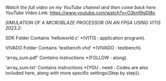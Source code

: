 *Watch the full video on my YouTube channel and then come back here.*
*YouTube Video Link:* https://www.youtube.com/watch?v=O3knf9gDl8c

*SIMULATION OF A MICROBLAZE PROCESSOR ON AN FPGA USING VITIS 2023.2:*

SDK Folder Contains 'helloworld.c' *(VITIS : application program).

VIVADO Folder Contains 'testbench.vhd' *(VIVADO : testbench).

'array_sum.pdf' Contains instructions *(FOLLOW : along).

'array_sum.txt' Contains instructions *(YOU : need : Codes are also included here, along with more specific settings{Step by step}).
